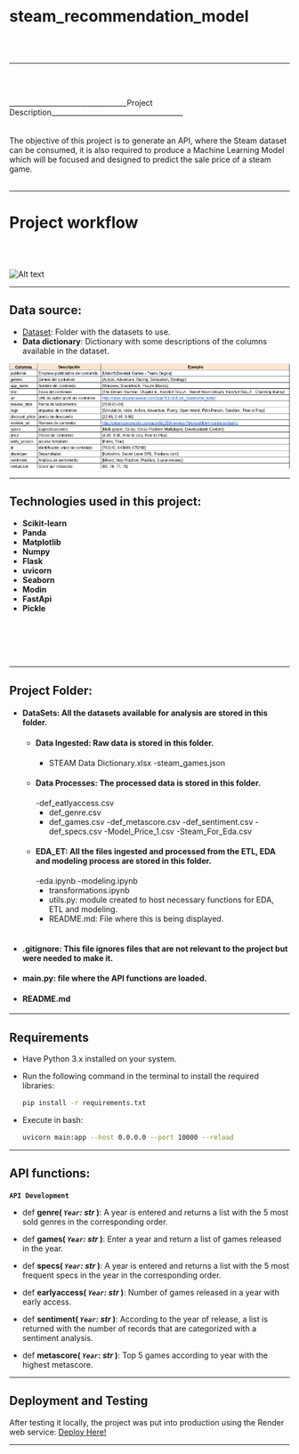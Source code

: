 <br></br>

# steam_recommendation_model

<br></br>

---

<br></br>

<div style="text-align: left; float: left;">_________________________________Project Description_____________________________________</div>

<br></br>
<br></br>
The objective of this project is to generate an API, where the Steam dataset can be consumed, it is also required to produce a Machine Learning Model which will be focused and designed to predict the sale price of a steam game.
<br></br>

---

# Project workflow

<br></br>

![Alt text](https://raw.githubusercontent.com/Rickhersd/Steam_games_API_services/main/imgs/ProcessFlowConceptualDiagram.png)

---

## Data source:

- [Dataset](https://drive.google.com/drive/folders/1HqBG2-sUkz_R3h1dZU5F2uAzpRn7BSpj?usp=drive_link): Folder with the datasets to use.
- **Data dictionary**: Dictionary with some descriptions of the columns available in the dataset.

![Alt Text](https://raw.githubusercontent.com/Rickhersd/Steam_games_API_services/main/imgs/Data-dict.png)

---

## Technologies used in this project:

- **Scikit-learn**
- **Panda**
- **Matplotlib**
- **Numpy**
- **Flask**
- **uvicorn**
- **Seaborn**
- **Modin**
- **FastApi**
- **Pickle**

## <br></br>

---

## Project Folder:

- #### DataSets: All the datasets available for analysis are stored in this folder.
  - #### Data Ingested: Raw data is stored in this folder.
    - STEAM Data Dictionary.xlsx
      -steam_games.json
  - #### Data Processes: The processed data is stored in this folder.
    -def_eatlyaccess.csv
    - def_genre.csv
    - def_games.csv
      -def_metascore.csv
      -def_sentiment.csv
      -def_specs.csv
      -Model_Price_1.csv
      -Steam_For_Eda.csv
  - #### EDA_ET: All the files ingested and processed from the ETL, EDA and modeling process are stored in this folder.
    -eda.ipynb
    -modeling.ipynb
    - transformations.ipynb
    - utils.py: module created to host necessary functions for EDA, ETL and modeling.
    - README.md: File where this is being displayed.
      <br></br>
- #### .gitignore: This file ignores files that are not relevant to the project but were needed to make it.
- #### main.py: file where the API functions are loaded.
- #### README.md

---

## Requirements

- Have Python 3.x installed on your system.
- Run the following command in the terminal to install the required libraries:

  ```bash
  pip install -r requirements.txt
  ```

- Execute in bash:

  ```bash
  uvicorn main:app --host 0.0.0.0 --port 10000 --reload
  ```

---

## API functions:

**`API Development`**

- def **genre( _`Year`: str_ )**: A year is entered and returns a list with the 5 most sold genres in the corresponding order.

- def **games( _`Year`: str_ )**: Enter a year and return a list of games released in the year.

- def **specs( _`Year`: str_ )**: A year is entered and returns a list with the 5 most frequent specs in the year in the corresponding order.

- def **earlyaccess( _`Year`: str_ )**: Number of games released in a year with early access.

- def **sentiment( _`Year`: str_ )**: According to the year of release, a list is returned with the number of records that are categorized with a sentiment analysis.

- def **metascore( _`Year`: str_ )**: Top 5 games according to year with the highest metascore.

---

## Deployment and Testing

After testing it locally, the project was put into production using the Render web service: [Deploy Here!](https://steam-recommendation-model.onrender.com/)

---

